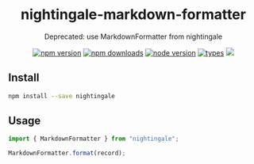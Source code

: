 <h1 align="center">
  nightingale-markdown-formatter
</h1>

<p align="center">
  Deprecated: use MarkdownFormatter from nightingale
</p>

<p align="center">
  <a href="https://npmjs.org/package/nightingale-markdown-formatter"><img src="https://img.shields.io/npm/v/nightingale-markdown-formatter.svg?style=flat-square" alt="npm version"></a>
  <a href="https://npmjs.org/package/nightingale-markdown-formatter"><img src="https://img.shields.io/npm/dw/nightingale-markdown-formatter.svg?style=flat-square" alt="npm downloads"></a>
  <a href="https://npmjs.org/package/nightingale-markdown-formatter"><img src="https://img.shields.io/node/v/nightingale-markdown-formatter.svg?style=flat-square" alt="node version"></a>
  <a href="https://npmjs.org/package/nightingale-markdown-formatter"><img src="https://img.shields.io/npm/types/nightingale-markdown-formatter.svg?style=flat-square" alt="types"></a>
  <a href="https://codecov.io/gh/christophehurpeau/nightingale"><img src="https://img.shields.io/codecov/c/github/christophehurpeau/nightingale/main.svg?style=flat-square"></a>
</p>

## Install

```sh
npm install --save nightingale
```

## Usage

```js
import { MarkdownFormatter } from "nightingale";

MarkdownFormatter.format(record);
```
